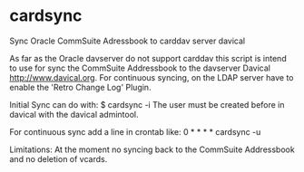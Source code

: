 cardsync
========

Sync Oracle CommSuite Adressbook to carddav server davical

As far as the Oracle davserver do not support carddav this script is intend
to use for sync the CommSuite Addressbook to the davserver
Davical http://www.davical.org. 
For continuous syncing, on the LDAP server have to enable the 'Retro Change Log'
Plugin.

Initial Sync can do with:
$ cardsync -i <username>
The user must be created before in davical with the davical admintool.

For continuous sync add a line in crontab like:
0 * * * * cardsync -u

Limitations:
At the moment no syncing back to the CommSuite Addressbook and no deletion of vcards.
